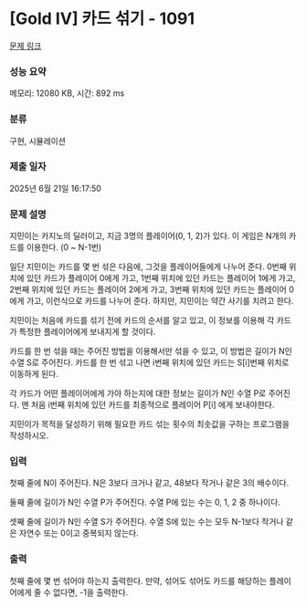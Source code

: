 # [Gold IV] 카드 섞기 - 1091 

[문제 링크](https://www.acmicpc.net/problem/1091) 

### 성능 요약

메모리: 12080 KB, 시간: 892 ms

### 분류

구현, 시뮬레이션

### 제출 일자

2025년 6월 21일 16:17:50

### 문제 설명

<p>지민이는 카지노의 딜러이고, 지금 3명의 플레이어(0, 1, 2)가 있다. 이 게임은 N개의 카드를 이용한다. (0 ~ N-1번)</p>

<p>일단 지민이는 카드를 몇 번 섞은 다음에, 그것을 플레이어들에게 나누어 준다. 0번째 위치에 있던 카드가 플레이어 0에게 가고, 1번째 위치에 있던 카드는 플레이어 1에게 가고, 2번째 위치에 있던 카드는 플레이어 2에게 가고, 3번째 위치에 있던 카드는 플레이어 0에게 가고, 이런식으로 카드를 나누어 준다. 하지만, 지민이는 약간 사기를 치려고 한다.</p>

<p>지민이는 처음에 카드를 섞기 전에 카드의 순서를 알고 있고, 이 정보를 이용해 각 카드가 특정한 플레이어에게 보내지게 할 것이다.</p>

<p>카드를 한 번 섞을 때는 주어진 방법을 이용해서만 섞을 수 있고, 이 방법은 길이가 N인 수열 S로 주어진다. 카드를 한 번 섞고 나면 i번째 위치에 있던 카드는 S[i]번째 위치로 이동하게 된다.</p>

<p>각 카드가 어떤 플레이어에게 가야 하는지에 대한 정보는 길이가 N인 수열 P로 주어진다. 맨 처음 i번째 위치에 있던 카드를 최종적으로 플레이어 P[i] 에게 보내야한다.</p>

<p>지민이가 목적을 달성하기 위해 필요한 카드 섞는 횟수의 최솟값을 구하는 프로그램을 작성하시오.</p>

### 입력 

 <p>첫째 줄에 N이 주어진다. N은 3보다 크거나 같고, 48보다 작거나 같은 3의 배수이다.</p>

<p>둘째 줄에 길이가 N인 수열 P가 주어진다. 수열 P에 있는 수는 0, 1, 2 중 하나이다.</p>

<p>셋째 줄에 길이가 N인 수열 S가 주어진다. 수열 S에 있는 수는 모두 N-1보다 작거나 같은 자연수 또는 0이고 중복되지 않는다.</p>

### 출력 

 <p>첫째 줄에 몇 번 섞어야 하는지 출력한다. 만약, 섞어도 섞어도 카드를 해당하는 플레이어에게 줄 수 없다면, -1을 출력한다.</p>

